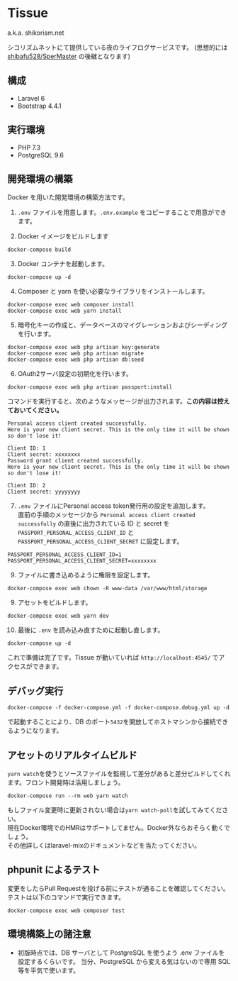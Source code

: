 # Tissue

a.k.a. shikorism.net

シコリズムネットにて提供している夜のライフログサービスです。
(思想的には [shibafu528/SperMaster](https://github.com/shibafu528/SperMaster) の後継となります)

## 構成

- Laravel 6
- Bootstrap 4.4.1

## 実行環境

- PHP 7.3
- PostgreSQL 9.6

## 開発環境の構築

Docker を用いた開発環境の構築方法です。

1. `.env` ファイルを用意します。`.env.example` をコピーすることで用意ができます。

2. Docker イメージをビルドします

```
docker-compose build
```

3. Docker コンテナを起動します。

```
docker-compose up -d
```

4. Composer と yarn を使い必要なライブラリをインストールします。

```
docker-compose exec web composer install
docker-compose exec web yarn install
```

5. 暗号化キーの作成と、データベースのマイグレーションおよびシーディングを行います。

```
docker-compose exec web php artisan key:generate
docker-compose exec web php artisan migrate
docker-compose exec web php artisan db:seed
```

6. OAuth2サーバ設定の初期化を行います。

```
docker-compose exec web php artisan passport:install
```

コマンドを実行すると、次のようなメッセージが出力されます。**この内容は控えておいてください。**

```
Personal access client created successfully.
Here is your new client secret. This is the only time it will be shown so don't lose it!

Client ID: 1
Client secret: xxxxxxxx
Password grant client created successfully.
Here is your new client secret. This is the only time it will be shown so don't lose it!

Client ID: 2
Client secret: yyyyyyyy
```

7. `.env` ファイルにPersonal access token発行用の設定を追加します。  
   直前の手順のメッセージから `Personal access client created successfully` の直後に出力されている ID と secret を `PASSPORT_PERSONAL_ACCESS_CLIENT_ID` と `PASSPORT_PERSONAL_ACCESS_CLIENT_SECRET` に設定します。

```
PASSPORT_PERSONAL_ACCESS_CLIENT_ID=1
PASSPORT_PERSONAL_ACCESS_CLIENT_SECRET=xxxxxxxx
```

9. ファイルに書き込めるように権限を設定します。

```
docker-compose exec web chown -R www-data /var/www/html/storage
```

9. アセットをビルドします。

```
docker-compose exec web yarn dev
```


10. 最後に `.env` を読み込み直すために起動し直します。

```
docker-compose up -d
```

これで準備は完了です。Tissue が動いていれば `http://localhost:4545/` でアクセスができます。

## デバッグ実行

```
docker-compose -f docker-compose.yml -f docker-compose.debug.yml up -d
```

で起動することにより、DB のポート`5432`を開放してホストマシンから接続できるようになります。

## アセットのリアルタイムビルド
`yarn watch`を使うとソースファイルを監視して差分があると差分ビルドしてくれます。フロント開発時は活用しましょう。
```
docker-compose run --rm web yarn watch
```

もしファイル変更時に更新されない場合は`yarn watch-poll`を試してみてください。  
現在Docker環境でのHMRはサポートしてません。Docker外ならおそらく動くでしょう。  
その他詳しくはlaravel-mixのドキュメントなどを当たってください。

## phpunit によるテスト

変更をしたらPull Requestを投げる前にテストが通ることを確認してください。  
テストは以下のコマンドで実行できます。

```
docker-compose exec web composer test
```

## 環境構築上の諸注意

- 初版時点では、DB サーバとして PostgreSQL を使うよう .env ファイルを設定するくらいです。
  当分、PostgreSQL から変える気はないので専用 SQL 等を平気で使います。
